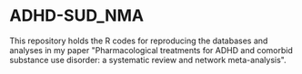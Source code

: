# ADHD-SUD_NMA
This repository holds the R codes for reproducing the databases and analyses in my paper "Pharmacological treatments for ADHD and comorbid substance use disorder: a systematic review and network meta-analysis".
